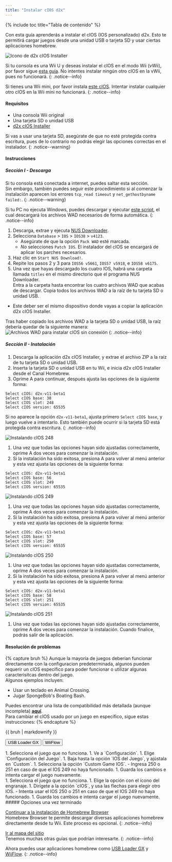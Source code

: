 ```yaml
---
title: "Instalar cIOS d2x"
---
```


{% include toc title="Tabla de contenido" %}

Con esta guía aprenderás a instalar el cIOS (IOS personalizado) d2x. Esto te permitirá cargar juegos desde una unidad USB o tarjeta SD y usar ciertas aplicaciones homebrew.

![Icono de d2x cIOS Installer](/images/cios/cIOS.png)

Si tu consola es una Wii U y deseas instalar el cIOS en el modo Wii (vWii), por favor sigue [esta guía](https://wiiu.hacks.guide/#/vwii-modding). No intentes instalar ningún otro cIOS en la vWii, pues no funcionará.
{: .notice--info}

Si tienes una Wii mini, por favor instala [este cIOS](cios-mini). Intentar instalar cualquier otro cIOS en la Wii mini no funcionará.
{: .notice--info}

#### Requisitos

- Una consola Wii original
- Una tarjeta SD o unidad USB
- [d2x cIOS Installer](https://hbb1.oscwii.org/hbb/d2x-cios-installer/d2x-cios-installer.zip)

Si vas a usar una tarjeta SD, asegúrate de que no esté protegida contra escritura, pues de lo contrario no podrás elegir las opciones correctas en el instalador.
{: .notice--warning}

#### Instrucciones

##### Sección I - Descarga

Si tu consola está conectada a internet, puedes saltar esta sección. <br/> Sin embargo, también puedes seguir este procedimiento si al comenzar la instalación aparecen los errores `tcp_read timeout` y `net_gethostbyname failed:`.
{: .notice--warning}

Si tu PC no ejecuta Windows, puedes descargar y ejecutar [este script](/assets/files/d2x_offline_ios.sh), el cual descargará los archivos WAD necesarios de forma automática.
{: .notice--info}

1. Descarga, extrae y ejecuta [NUS Downloader](https://github.com/WiiDatabase/nusdownloader/releases/latest/download/NUSD-Mod-NUS-Fix.zip).
1. Selecciona `Database` > `IOS` > `IOS38` > `v4123`.
   - Asegúrate de que la opción `Pack WAD` esté marcada.
   - *No* selecciones `Patch IOS`. El instalador del cIOS se encargará de aplicar los parches necesarios.
1. Haz clic en `Start NUS Download!`.
1. Repite los pasos 2 y 3 para `IOS56 v5661`, `IOS57 v5918`, e `IOS58 v6175`.
1. Una vez que hayas descargado los cuatro IOS, habrá una carpeta llamada `titles` en el mismo directorio que el programa NUS Downloader. <br/> Entra a la carpeta hasta encontrar los cuatro archivos WAD que acabas de descargar. Copia todos los archivos WAD a la raíz de tu tarjeta SD o unidad USB.
  - Este deber ser el mismo dispositivo donde vayas a copiar la aplicación d2x cIOS Installer.

Tras haber copiado los archivos WAD a la tarjeta SD o unidad USB, la raíz debería quedar de la siguiente manera:![Archivos WAD para instalar cIOS sin conexión](/images/cios/d2x_offline_ios.png)
{: .notice--info}
##### Sección II - Instalación

1. Descarga la aplicación d2x cIOS Installer, y extrae el archivo ZIP a la raíz de tu tarjeta SD o unidad USB.
1. Inserta la tarjeta SD o unidad USB en tu Wii, e inicia d2x cIOS Installer desde el Canal Homebrew.
1. Oprime A para continuar, después ajusta las opciones de la siguiente forma:

```
Select cIOS: d2x-v11-beta1
Select cIOS base: 38
Select cIOS slot: 248
Select cIOS version: 65535
```

Si no aparece la opción `d2x-v11-beta1`, ajusta primero `Select cIOS base`, y luego vuelve a intentarlo. Esto también puede ocurrir si la tarjeta SD está protegida contra escritura.
{: .notice--info}

![Instalando cIOS 248](/images/cios/d2x_v11_248.png)

1. Una vez que todas las opciones hayan sido ajustadas correctamente, oprime A dos veces para comenzar la instalación.
1. Si la instalación ha sido exitosa, presiona A para volver al menú anterior y esta vez ajusta las opciones de la siguiente forma:

```
Select cIOS: d2x-v11-beta1
Select cIOS base: 56
Select cIOS slot: 249
Select cIOS version: 65535
```

![Instalando cIOS 249](/images/cios/d2x_v11_249.png)

1. Una vez que todas las opciones hayan sido ajustadas correctamente, oprime A dos veces para comenzar la instalación.
1. Si la instalación ha sido exitosa, presiona A para volver al menú anterior y esta vez ajusta las opciones de la siguiente forma:

```
Select cIOS: d2x-v11-beta1
Select cIOS base: 57
Select cIOS slot: 250
Select cIOS version: 65535
```

![Instalando cIOS 250](/images/cios/d2x_v11_250.png)

1. Una vez que todas las opciones hayan sido ajustadas correctamente, oprime A dos veces para comenzar la instalación.
1. Si la instalación ha sido exitosa, presiona A para volver al menú anterior y esta vez ajusta las opciones de la siguiente forma:

```
Select cIOS: d2x-v11-beta1
Select cIOS base: 58
Select cIOS slot: 251
Select cIOS version: 65535
```

![Instalando cIOS 251](/images/cios/d2x_v11_251.png)

1. Una vez que todas las opciones hayan sido ajustadas correctamente, oprime A dos veces para comenzar la instalación. Cuando finalice, podrás salir de la aplicación.

#### Resolución de problemas

{% capture bruh %}
Aunque la mayoría de juegos deberian funcionar directamente con la configuracion predeterminada, algunos pueden requerir un cIOS especifico para poder funcionar o utilizar algunas caracterisitcas dentro del juego.<br> Algunos ejemplos incluyen:

- Usar un teclado en Animal Crossing.
- Jugar SpongeBob's Boating Bash.

Puedes encontrar una lista de compatibilidad más detallada (aunque incompleta) [**aquí**](https://wiki.gbatemp.net/wiki/Wii_cIOS_base_Compatibility_List).<br> Para cambiar el cIOS usado por un juego en específico, sigue estas instrucciones:
{% endcapture %}

<div class="notice--warning">{{ bruh | markdownify }}</div>

<button class="tablinks btn btn--large btn--primary" id="defaultOpen" onclick="openTab(event, 'usbloadergx')">USB Loader GX</button>
<button class="tablinks btn btn--large btn--info" onclick="openTab(event, 'wiiflow')">WiiFlow</button>

<div id="usbloadergx" class="blanktabcontent" markdown="1">
1. Selecciona el juego que no funciona.
1. Ve a `Configuración`.
1. Elige `Configuración del Juego`.
1. Baja hasta la opción `IOS del Juego`, y ajústala en `Custom`.
1. Selecciona la opción `Custom Game IOS`.
    - Ingresa 250 o 251 en caso de que el IOS 249 no haya funcionado.
1. Guarda los cambios e intenta cargar el juego nuevamente.
</div>
<div id="wiiflow" class="blanktabcontent" markdown="1">
1. Selecciona el juego que no funciona.
1. Elige la opción con el icono del engranaje.
1. Dirígete a la opción `cIOS`, y usa las flechas para elegir otro IOS.
    - Intenta usar el IOS 250 o 251 en caso de que el IOS 249 no haya funcionado.
1. Guarda los cambios e intenta cargar el juego nuevamente.
</div>
##### Opciones una vez terminado

[Continuar a la instalación de Homebrew Browser](hbb)<br> Homebrew Browser te permite descargar diversas aplicaciones homebrew directamente desde tu Wii. Este proceso es opcional.
{: .notice--info}

[Ir al mapa del sitio](site-navigation)<br> Tenemos muchas otras guías que podrían interesarte.
{: .notice--info}

Ahora puedes usar aplicaciones homebrew como [USB Loader GX](usbloadergx) y [WiiFlow](wiiflow).
{: .notice--info}

<script>
    let tabcontent = document.getElementsByClassName("blanktabcontent");
    let tablinks = document.getElementsByClassName("tablinks");

    function openTab(evt, tabName) {
        let element;

        for (element of tabcontent) {
            element.style.display = "none";
        }

        for (element of tablinks) {
            element.className = element.className.replace("btn--primary", "btn--info");
            if (!element.className.includes('btn--info'))
                element.className += " btn--info";
        }

        document.getElementById(tabName).style.display = "block";
        evt.currentTarget.className = evt.currentTarget.className.replace("btn--info", "btn--primary");
    }

    // Get the element with id="defaultOpen" and click on it
    document.getElementById("defaultOpen").click();
</script>
